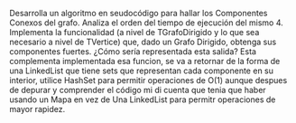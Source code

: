 Desarrolla un algoritmo en seudocódigo para hallar los Componentes Conexos del grafo. Analiza el orden del 
tiempo de ejecución del mismo 
4. Implementa la funcionalidad (a nivel de TGrafoDirigido y lo que sea necesario a nivel de TVertice) que, dado un 
Grafo Dirigido, obtenga sus componentes fuertes. ¿Cómo sería representada esta salida? 
 Esta complementa implementada esa funcion, se va a retornar de la forma de una LinkedList que tiene sets que representan cada componente en su interior, utilice HashSet para permitir operaciones de O(1) aunque despues de depurar y comprender el código mi di cuenta que tenia que haber usando un Mapa en vez de Una LinkedList para permitr operaciones de mayor rapidez. 